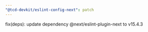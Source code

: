 ```yaml
---
"@tcd-devkit/eslint-config-next": patch
---
```


fix(deps): update dependency @next/eslint-plugin-next to v15.4.3

